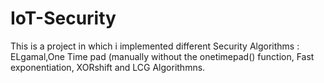 # IoT-Security 

This is a project in which i implemented different Security Algorithms : ELgamal,One Time pad (manually without the onetimepad() function, Fast exponentiation, XORshift and LCG Algorithmns. 

